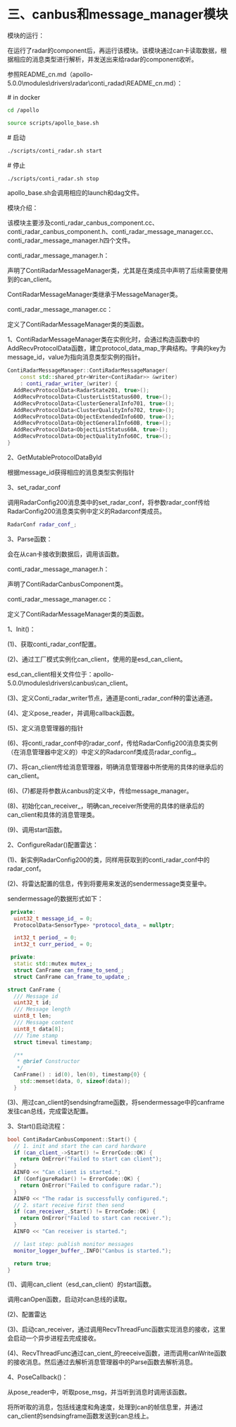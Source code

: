 # 三、canbus和message_manager模块

模块的运行：

在运行了radar的component后，再运行该模块。该模块通过can卡读取数据，根据相应的消息类型进行解析，并发送出来给radar的component收听。

参照README_cn.md（apollo-5.0.0\modules\drivers\radar\conti_radad\README_cn.md）：

\# in docker

```bash
cd /apollo

source scripts/apollo_base.sh
```

\# 启动

```bash
./scripts/conti_radar.sh start
```

\# 停止

```bash
./scripts/conti_radar.sh stop
```

apollo_base.sh会调用相应的launch和dag文件。



模块介绍：

该模块主要涉及conti_radar_canbus_component.cc、conti_radar_canbus_component.h、conti_radar_message_manager.cc、conti_radar_message_manager.h四个文件。

conti_radar_message_manager.h：

声明了ContiRadarMessageManager类，尤其是在类成员中声明了后续需要使用到的can_client。

ContiRadarMessageManager类继承于MessageManager类。

conti_radar_message_manager.cc：

定义了ContiRadarMessageManager类的类函数。

1、ContiRadarMessageManager类在实例化时，会通过构造函数中的AddRecvProtocolData函数，建立protocol_data_map_字典结构。字典的key为message_id，value为指向消息类型实例的指针。

```C++
ContiRadarMessageManager::ContiRadarMessageManager(
    const std::shared_ptr<Writer<ContiRadar>> &writer)
    : conti_radar_writer_(writer) {
  AddRecvProtocolData<RadarState201, true>();
  AddRecvProtocolData<ClusterListStatus600, true>();
  AddRecvProtocolData<ClusterGeneralInfo701, true>();
  AddRecvProtocolData<ClusterQualityInfo702, true>();
  AddRecvProtocolData<ObjectExtendedInfo60D, true>();
  AddRecvProtocolData<ObjectGeneralInfo60B, true>();
  AddRecvProtocolData<ObjectListStatus60A, true>();
  AddRecvProtocolData<ObjectQualityInfo60C, true>();
}
```

2、GetMutableProtocolDataById

根据message_id获得相应的消息类型实例指针

3、set_radar_conf

调用RadarConfig200消息类中的set_radar_conf，将参数radar_conf传给RadarConfig200消息类实例中定义的Radarconf类成员。

```C++
RadarConf radar_conf_;
```

3、Parse函数：

会在从can卡接收到数据后，调用该函数。



conti_radar_message_manager.h：

声明了ContiRadarCanbusComponent类。

conti_radar_message_manager.cc：

定义了ContiRadarMessageManager类的类函数。

1、Init()：

(1)、获取conti_radar_conf配置。

(2)、通过工厂模式实例化can_client，使用的是esd_can_client。

esd_can_client相关文件位于：apollo-5.0.0\modules\drivers\canbus\can_client。

(3)、定义Conti_radar_writer节点，通道是conti_radar_conf种的雷达通道。

(4)、定义pose_reader，并调用callback函数。

(5)、定义消息管理器的指针

(6)、将conti_radar_conf中的radar_conf，传给RadarConfig200消息类实例（在消息管理器中定义的）中定义的Radarconf类成员radar_config_。

(7)、将can_client传给消息管理器，明确消息管理器中所使用的具体的继承后的can_client。

(6)、(7)都是将参数从canbus的定义中，传给message_manager。

(8)、初始化can_receiver_，明确can_receiver所使用的具体的继承后的can_client和具体的消息管理类。

(9)、调用start函数。



2、ConfigureRadar()配置雷达：

(1)、新实例RadarConfig200的类，同样用获取到的conti_radar_conf中的radar_conf。

(2)、将雷达配置的信息，传到将要用来发送的sendermessage类变量中。

sendermessage的数据形式如下：

```C++
 private:
  uint32_t message_id_ = 0;
  ProtocolData<SensorType> *protocol_data_ = nullptr;

  int32_t period_ = 0;
  int32_t curr_period_ = 0;

 private:
  static std::mutex mutex_;
  struct CanFrame can_frame_to_send_;
  struct CanFrame can_frame_to_update_;
```

```C++
struct CanFrame {
  /// Message id
  uint32_t id;
  /// Message length
  uint8_t len;
  /// Message content
  uint8_t data[8];
  /// Time stamp
  struct timeval timestamp;

  /**
   * @brief Constructor
   */
  CanFrame() : id(0), len(0), timestamp{0} {
    std::memset(data, 0, sizeof(data));
  }
```

(3)、用过can_client的sendsingframe函数，将sendermessage中的canframe发往can总线，完成雷达配置。



3、Start()启动流程：

```C++
bool ContiRadarCanbusComponent::Start() {
  // 1. init and start the can card hardware
  if (can_client_->Start() != ErrorCode::OK) {
    return OnError("Failed to start can client");
  }
  AINFO << "Can client is started.";
  if (ConfigureRadar() != ErrorCode::OK) {
    return OnError("Failed to configure radar.");
  }
  AINFO << "The radar is successfully configured.";
  // 2. start receive first then send
  if (can_receiver_.Start() != ErrorCode::OK) {
    return OnError("Failed to start can receiver.");
  }
  AINFO << "Can receiver is started.";

  // last step: publish monitor messages
  monitor_logger_buffer_.INFO("Canbus is started.");

  return true;
}
```

(1)、调用can_client（esd_can_client）的start函数。

调用canOpen函数，启动对can总线的读取。

(2)、配置雷达

(3)、启动can_receiver，通过调用RecvThreadFunc函数实现消息的接收，这里会启动一个异步进程去完成接收。

(4)、RecvThreadFunc通过can_cient_的reeceive函数，进而调用canWrite函数的接收消息。然后通过去解析消息管理器中的Parse函数去解析消息。



4、PoseCallback()：

从pose_reader中，听取pose_msg，并当听到消息时调用该函数。

将所听取的消息，包括线速度和角速度，处理到can的帧信息里，并通过can_client的sendsingframe函数发送到can总线上。
